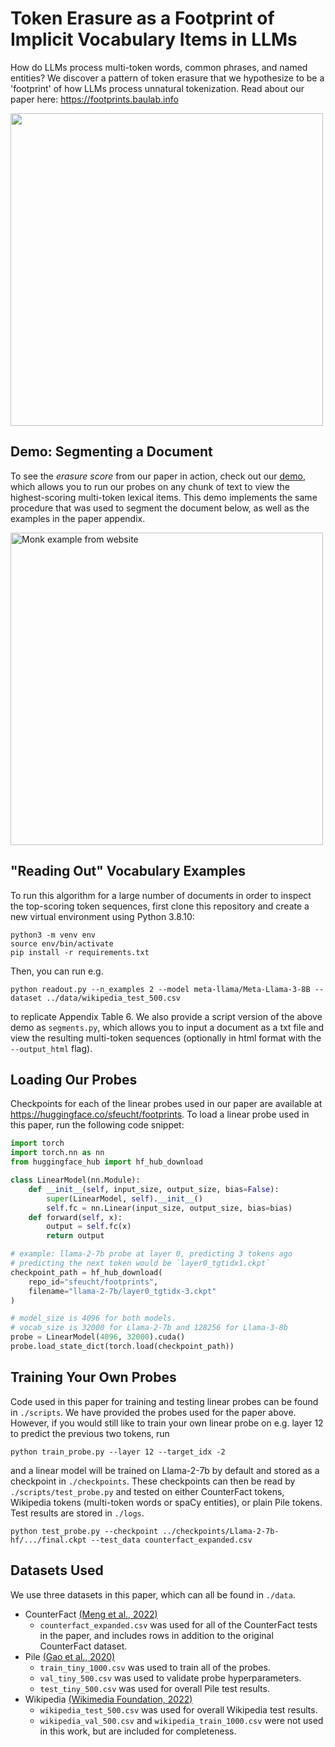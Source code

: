 # Token Erasure as a Footprint of Implicit Vocabulary Items in LLMs
How do LLMs process multi-token words, common phrases, and named entities? We discover a pattern of token erasure that we hypothesize to be a 'footprint' of how LLMs process unnatural tokenization. Read about our paper here: https://footprints.baulab.info

<img src="https://github.com/sfeucht/footprints/assets/56804258/78d7d86b-81e7-4818-8521-0c05e05934f2" width="500" />

## Demo: Segmenting a Document
To see the *erasure score* from our paper in action, check out our [demo](), which allows you to run our probes on any chunk of text to view the highest-scoring multi-token lexical items. This demo implements the same procedure that was used to segment the document below, as well as the examples in the paper appendix.

<img width="500" alt="Monk example from website" src="https://github.com/sfeucht/footprints/assets/56804258/5ba3c7dd-da0b-4b2b-9a91-be86bdb0afb6">

## "Reading Out" Vocabulary Examples
To run this algorithm for a large number of documents in order to inspect the top-scoring token sequences, first clone this repository and create a new virtual environment using Python 3.8.10:
```
python3 -m venv env
source env/bin/activate
pip install -r requirements.txt
```
Then, you can run e.g.
```
python readout.py --n_examples 2 --model meta-llama/Meta-Llama-3-8B --dataset ../data/wikipedia_test_500.csv
```
to replicate Appendix Table 6. We also provide a script version of the above demo as `segments.py`, which allows you to input a document as a txt file and view the resulting multi-token sequences (optionally in html format with the `--output_html` flag). 

## Loading Our Probes
Checkpoints for each of the linear probes used in our paper are available at https://huggingface.co/sfeucht/footprints. To load a linear probe used in this paper, run the following code snippet:

```python
import torch 
import torch.nn as nn
from huggingface_hub import hf_hub_download

class LinearModel(nn.Module):
    def __init__(self, input_size, output_size, bias=False):
        super(LinearModel, self).__init__()
        self.fc = nn.Linear(input_size, output_size, bias=bias)
    def forward(self, x):
        output = self.fc(x)
        return output

# example: llama-2-7b probe at layer 0, predicting 3 tokens ago
# predicting the next token would be `layer0_tgtidx1.ckpt`
checkpoint_path = hf_hub_download(
    repo_id="sfeucht/footprints", 
    filename="llama-2-7b/layer0_tgtidx-3.ckpt"
)

# model_size is 4096 for both models.
# vocab_size is 32000 for Llama-2-7b and 128256 for Llama-3-8b
probe = LinearModel(4096, 32000).cuda()
probe.load_state_dict(torch.load(checkpoint_path))
```

## Training Your Own Probes
Code used in this paper for training and testing linear probes can be found in `./scripts`. We have provided the probes used for the paper above. However, if you would still like to train your own linear probe on e.g. layer 12 to predict the previous two tokens, run
```
python train_probe.py --layer 12 --target_idx -2 
```
and a linear model will be trained on Llama-2-7b by default and stored as a checkpoint in `./checkpoints`. These checkpoints can then be read by `./scripts/test_probe.py` and tested on either CounterFact tokens, Wikipedia tokens (multi-token words or spaCy entities), or plain Pile tokens. Test results are stored in `./logs`. 
```
python test_probe.py --checkpoint ../checkpoints/Llama-2-7b-hf/.../final.ckpt --test_data counterfact_expanded.csv
```

## Datasets Used
We use three datasets in this paper, which can all be found in `./data`. 

- CounterFact [(Meng et al., 2022)](https://rome.baulab.info/)
    - `counterfact_expanded.csv` was used for all of the CounterFact tests in the paper, and includes rows in addition to the original CounterFact dataset.
- Pile [(Gao et al., 2020)](https://pile.eleuther.ai/)
    - `train_tiny_1000.csv` was used to train all of the probes. 
    - `val_tiny_500.csv` was used to validate probe hyperparameters.
    - `test_tiny_500.csv` was used for overall Pile test results.
- Wikipedia [(Wikimedia Foundation, 2022)](https://huggingface.co/datasets/legacy-datasets/wikipedia)
    - `wikipedia_test_500.csv` was used for overall Wikipedia test results.
    - `wikipedia_val_500.csv` and `wikipedia_train_1000.csv` were not used in this work, but are included for completeness. 
